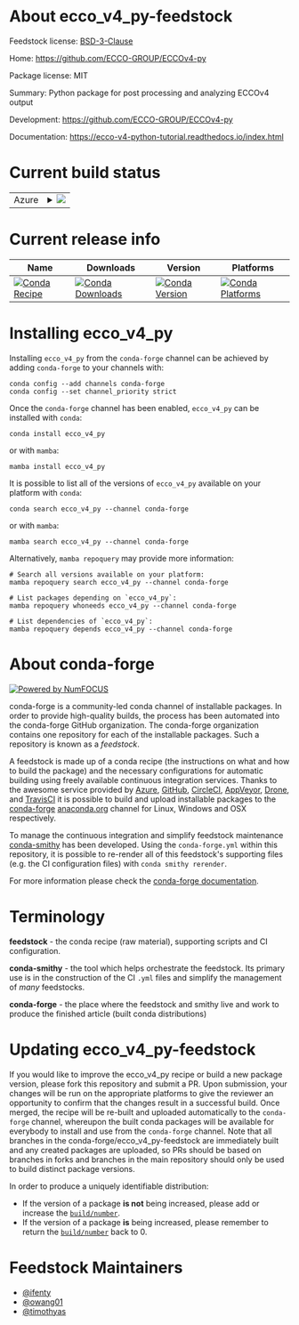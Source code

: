 About ecco_v4_py-feedstock
==========================

Feedstock license: [BSD-3-Clause](https://github.com/conda-forge/ecco_v4_py-feedstock/blob/main/LICENSE.txt)

Home: https://github.com/ECCO-GROUP/ECCOv4-py

Package license: MIT

Summary: Python package for post processing and analyzing ECCOv4 output

Development: https://github.com/ECCO-GROUP/ECCOv4-py

Documentation: https://ecco-v4-python-tutorial.readthedocs.io/index.html

Current build status
====================


<table>
    
  <tr>
    <td>Azure</td>
    <td>
      <details>
        <summary>
          <a href="https://dev.azure.com/conda-forge/feedstock-builds/_build/latest?definitionId=9422&branchName=main">
            <img src="https://dev.azure.com/conda-forge/feedstock-builds/_apis/build/status/ecco_v4_py-feedstock?branchName=main">
          </a>
        </summary>
        <table>
          <thead><tr><th>Variant</th><th>Status</th></tr></thead>
          <tbody><tr>
              <td>linux_64_python3.10.____cpython</td>
              <td>
                <a href="https://dev.azure.com/conda-forge/feedstock-builds/_build/latest?definitionId=9422&branchName=main">
                  <img src="https://dev.azure.com/conda-forge/feedstock-builds/_apis/build/status/ecco_v4_py-feedstock?branchName=main&jobName=linux&configuration=linux%20linux_64_python3.10.____cpython" alt="variant">
                </a>
              </td>
            </tr><tr>
              <td>linux_64_python3.11.____cpython</td>
              <td>
                <a href="https://dev.azure.com/conda-forge/feedstock-builds/_build/latest?definitionId=9422&branchName=main">
                  <img src="https://dev.azure.com/conda-forge/feedstock-builds/_apis/build/status/ecco_v4_py-feedstock?branchName=main&jobName=linux&configuration=linux%20linux_64_python3.11.____cpython" alt="variant">
                </a>
              </td>
            </tr><tr>
              <td>linux_64_python3.12.____cpython</td>
              <td>
                <a href="https://dev.azure.com/conda-forge/feedstock-builds/_build/latest?definitionId=9422&branchName=main">
                  <img src="https://dev.azure.com/conda-forge/feedstock-builds/_apis/build/status/ecco_v4_py-feedstock?branchName=main&jobName=linux&configuration=linux%20linux_64_python3.12.____cpython" alt="variant">
                </a>
              </td>
            </tr><tr>
              <td>linux_64_python3.9.____cpython</td>
              <td>
                <a href="https://dev.azure.com/conda-forge/feedstock-builds/_build/latest?definitionId=9422&branchName=main">
                  <img src="https://dev.azure.com/conda-forge/feedstock-builds/_apis/build/status/ecco_v4_py-feedstock?branchName=main&jobName=linux&configuration=linux%20linux_64_python3.9.____cpython" alt="variant">
                </a>
              </td>
            </tr><tr>
              <td>osx_64_python3.10.____cpython</td>
              <td>
                <a href="https://dev.azure.com/conda-forge/feedstock-builds/_build/latest?definitionId=9422&branchName=main">
                  <img src="https://dev.azure.com/conda-forge/feedstock-builds/_apis/build/status/ecco_v4_py-feedstock?branchName=main&jobName=osx&configuration=osx%20osx_64_python3.10.____cpython" alt="variant">
                </a>
              </td>
            </tr><tr>
              <td>osx_64_python3.11.____cpython</td>
              <td>
                <a href="https://dev.azure.com/conda-forge/feedstock-builds/_build/latest?definitionId=9422&branchName=main">
                  <img src="https://dev.azure.com/conda-forge/feedstock-builds/_apis/build/status/ecco_v4_py-feedstock?branchName=main&jobName=osx&configuration=osx%20osx_64_python3.11.____cpython" alt="variant">
                </a>
              </td>
            </tr><tr>
              <td>osx_64_python3.12.____cpython</td>
              <td>
                <a href="https://dev.azure.com/conda-forge/feedstock-builds/_build/latest?definitionId=9422&branchName=main">
                  <img src="https://dev.azure.com/conda-forge/feedstock-builds/_apis/build/status/ecco_v4_py-feedstock?branchName=main&jobName=osx&configuration=osx%20osx_64_python3.12.____cpython" alt="variant">
                </a>
              </td>
            </tr><tr>
              <td>osx_64_python3.9.____cpython</td>
              <td>
                <a href="https://dev.azure.com/conda-forge/feedstock-builds/_build/latest?definitionId=9422&branchName=main">
                  <img src="https://dev.azure.com/conda-forge/feedstock-builds/_apis/build/status/ecco_v4_py-feedstock?branchName=main&jobName=osx&configuration=osx%20osx_64_python3.9.____cpython" alt="variant">
                </a>
              </td>
            </tr><tr>
              <td>win_64_python3.10.____cpython</td>
              <td>
                <a href="https://dev.azure.com/conda-forge/feedstock-builds/_build/latest?definitionId=9422&branchName=main">
                  <img src="https://dev.azure.com/conda-forge/feedstock-builds/_apis/build/status/ecco_v4_py-feedstock?branchName=main&jobName=win&configuration=win%20win_64_python3.10.____cpython" alt="variant">
                </a>
              </td>
            </tr><tr>
              <td>win_64_python3.11.____cpython</td>
              <td>
                <a href="https://dev.azure.com/conda-forge/feedstock-builds/_build/latest?definitionId=9422&branchName=main">
                  <img src="https://dev.azure.com/conda-forge/feedstock-builds/_apis/build/status/ecco_v4_py-feedstock?branchName=main&jobName=win&configuration=win%20win_64_python3.11.____cpython" alt="variant">
                </a>
              </td>
            </tr><tr>
              <td>win_64_python3.12.____cpython</td>
              <td>
                <a href="https://dev.azure.com/conda-forge/feedstock-builds/_build/latest?definitionId=9422&branchName=main">
                  <img src="https://dev.azure.com/conda-forge/feedstock-builds/_apis/build/status/ecco_v4_py-feedstock?branchName=main&jobName=win&configuration=win%20win_64_python3.12.____cpython" alt="variant">
                </a>
              </td>
            </tr><tr>
              <td>win_64_python3.9.____cpython</td>
              <td>
                <a href="https://dev.azure.com/conda-forge/feedstock-builds/_build/latest?definitionId=9422&branchName=main">
                  <img src="https://dev.azure.com/conda-forge/feedstock-builds/_apis/build/status/ecco_v4_py-feedstock?branchName=main&jobName=win&configuration=win%20win_64_python3.9.____cpython" alt="variant">
                </a>
              </td>
            </tr>
          </tbody>
        </table>
      </details>
    </td>
  </tr>
</table>

Current release info
====================

| Name | Downloads | Version | Platforms |
| --- | --- | --- | --- |
| [![Conda Recipe](https://img.shields.io/badge/recipe-ecco_v4_py-green.svg)](https://anaconda.org/conda-forge/ecco_v4_py) | [![Conda Downloads](https://img.shields.io/conda/dn/conda-forge/ecco_v4_py.svg)](https://anaconda.org/conda-forge/ecco_v4_py) | [![Conda Version](https://img.shields.io/conda/vn/conda-forge/ecco_v4_py.svg)](https://anaconda.org/conda-forge/ecco_v4_py) | [![Conda Platforms](https://img.shields.io/conda/pn/conda-forge/ecco_v4_py.svg)](https://anaconda.org/conda-forge/ecco_v4_py) |

Installing ecco_v4_py
=====================

Installing `ecco_v4_py` from the `conda-forge` channel can be achieved by adding `conda-forge` to your channels with:

```
conda config --add channels conda-forge
conda config --set channel_priority strict
```

Once the `conda-forge` channel has been enabled, `ecco_v4_py` can be installed with `conda`:

```
conda install ecco_v4_py
```

or with `mamba`:

```
mamba install ecco_v4_py
```

It is possible to list all of the versions of `ecco_v4_py` available on your platform with `conda`:

```
conda search ecco_v4_py --channel conda-forge
```

or with `mamba`:

```
mamba search ecco_v4_py --channel conda-forge
```

Alternatively, `mamba repoquery` may provide more information:

```
# Search all versions available on your platform:
mamba repoquery search ecco_v4_py --channel conda-forge

# List packages depending on `ecco_v4_py`:
mamba repoquery whoneeds ecco_v4_py --channel conda-forge

# List dependencies of `ecco_v4_py`:
mamba repoquery depends ecco_v4_py --channel conda-forge
```


About conda-forge
=================

[![Powered by
NumFOCUS](https://img.shields.io/badge/powered%20by-NumFOCUS-orange.svg?style=flat&colorA=E1523D&colorB=007D8A)](https://numfocus.org)

conda-forge is a community-led conda channel of installable packages.
In order to provide high-quality builds, the process has been automated into the
conda-forge GitHub organization. The conda-forge organization contains one repository
for each of the installable packages. Such a repository is known as a *feedstock*.

A feedstock is made up of a conda recipe (the instructions on what and how to build
the package) and the necessary configurations for automatic building using freely
available continuous integration services. Thanks to the awesome service provided by
[Azure](https://azure.microsoft.com/en-us/services/devops/), [GitHub](https://github.com/),
[CircleCI](https://circleci.com/), [AppVeyor](https://www.appveyor.com/),
[Drone](https://cloud.drone.io/welcome), and [TravisCI](https://travis-ci.com/)
it is possible to build and upload installable packages to the
[conda-forge](https://anaconda.org/conda-forge) [anaconda.org](https://anaconda.org/)
channel for Linux, Windows and OSX respectively.

To manage the continuous integration and simplify feedstock maintenance
[conda-smithy](https://github.com/conda-forge/conda-smithy) has been developed.
Using the ``conda-forge.yml`` within this repository, it is possible to re-render all of
this feedstock's supporting files (e.g. the CI configuration files) with ``conda smithy rerender``.

For more information please check the [conda-forge documentation](https://conda-forge.org/docs/).

Terminology
===========

**feedstock** - the conda recipe (raw material), supporting scripts and CI configuration.

**conda-smithy** - the tool which helps orchestrate the feedstock.
                   Its primary use is in the construction of the CI ``.yml`` files
                   and simplify the management of *many* feedstocks.

**conda-forge** - the place where the feedstock and smithy live and work to
                  produce the finished article (built conda distributions)


Updating ecco_v4_py-feedstock
=============================

If you would like to improve the ecco_v4_py recipe or build a new
package version, please fork this repository and submit a PR. Upon submission,
your changes will be run on the appropriate platforms to give the reviewer an
opportunity to confirm that the changes result in a successful build. Once
merged, the recipe will be re-built and uploaded automatically to the
`conda-forge` channel, whereupon the built conda packages will be available for
everybody to install and use from the `conda-forge` channel.
Note that all branches in the conda-forge/ecco_v4_py-feedstock are
immediately built and any created packages are uploaded, so PRs should be based
on branches in forks and branches in the main repository should only be used to
build distinct package versions.

In order to produce a uniquely identifiable distribution:
 * If the version of a package **is not** being increased, please add or increase
   the [``build/number``](https://docs.conda.io/projects/conda-build/en/latest/resources/define-metadata.html#build-number-and-string).
 * If the version of a package **is** being increased, please remember to return
   the [``build/number``](https://docs.conda.io/projects/conda-build/en/latest/resources/define-metadata.html#build-number-and-string)
   back to 0.

Feedstock Maintainers
=====================

* [@ifenty](https://github.com/ifenty/)
* [@owang01](https://github.com/owang01/)
* [@timothyas](https://github.com/timothyas/)

